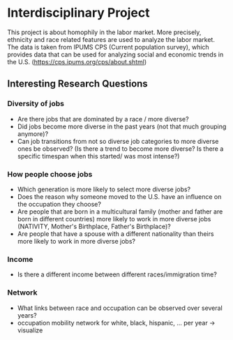 # Interdisciplinary Project

This project is about homophily in the labor market. More precisely, ethnicity and race related features are used to analyze the labor market. The data is taken from IPUMS CPS (Current population survey), which provides data that can be used for analyzing social and economic trends in the U.S. (https://cps.ipums.org/cps/about.shtml)


## Interesting Research Questions
### Diversity of jobs
- Are there jobs that are dominated by a race / more diverse?
- Did jobs become more diverse in the past years (not that much grouping anymore)?
- Can job transitions from not so diverse job categories to more diverse ones be observed? (Is there a trend to become more diverse? Is there a specific timespan when this started/ was most intense?)

### How people choose jobs
- Which generation is more likely to select more diverse jobs?
- Does the reason why someone moved to the U.S. have an influence on the occupation they choose?
- Are people that are born in a multicultural family (mother and father are born in different countries) more likely to work in more diverse jobs (NATIVITY, Mother's Birthplace, Father's Birthplace)?
- Are people that have a spouse with a different nationality than theirs more likely to work in more diverse jobs?

### Income
- Is there a different income between different races/immigration time?

### Network
- What links between race and occupation can be observed over several years?
- occupation mobility network for white, black, hispanic, ... per year -> visualize